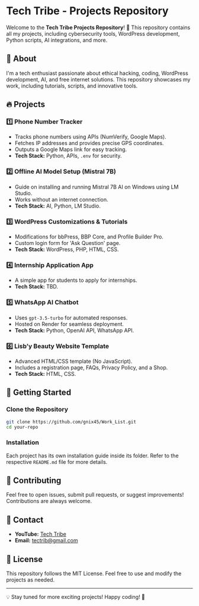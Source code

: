 # Tech Tribe - Projects Repository

Welcome to the **Tech Tribe Projects Repository**! 🚀 This repository contains all my projects, including cybersecurity tools, WordPress development, Python scripts, AI integrations, and more.

## 📌 About
I'm a tech enthusiast passionate about ethical hacking, coding, WordPress development, AI, and free internet solutions. This repository showcases my work, including tutorials, scripts, and innovative tools.

## 🔥 Projects
### 1️⃣ **Phone Number Tracker**
- Tracks phone numbers using APIs (NumVerify, Google Maps).
- Fetches IP addresses and provides precise GPS coordinates.
- Outputs a Google Maps link for easy tracking.
- **Tech Stack:** Python, APIs, `.env` for security.

### 2️⃣ **Offline AI Model Setup (Mistral 7B)**
- Guide on installing and running Mistral 7B AI on Windows using LM Studio.
- Works without an internet connection.
- **Tech Stack:** AI, Python, LM Studio.

### 3️⃣ **WordPress Customizations & Tutorials**
- Modifications for bbPress, BBP Core, and Profile Builder Pro.
- Custom login form for 'Ask Question' page.
- **Tech Stack:** WordPress, PHP, HTML, CSS.

### 4️⃣ **Internship Application App**
- A simple app for students to apply for internships.
- **Tech Stack:** TBD.

### 5️⃣ **WhatsApp AI Chatbot**
- Uses `gpt-3.5-turbo` for automated responses.
- Hosted on Render for seamless deployment.
- **Tech Stack:** Python, OpenAI API, WhatsApp API.

### 6️⃣ **Lisb’y Beauty Website Template**
- Advanced HTML/CSS template (No JavaScript).
- Includes a registration page, FAQs, Privacy Policy, and a Shop.
- **Tech Stack:** HTML, CSS.

## 🚀 Getting Started
### Clone the Repository
```sh
git clone https://github.com/gnix45/Work_List.git
cd your-repo
```

### Installation
Each project has its own installation guide inside its folder. Refer to the respective `README.md` file for more details.

## 🤝 Contributing
Feel free to open issues, submit pull requests, or suggest improvements! Contributions are always welcome.

## 📧 Contact
- **YouTube:** [Tech Tribe](https://www.youtube.com/channel/techtrib)
- **Email:** tectrib@gmail.com

## 📝 License
This repository follows the MIT License. Feel free to use and modify the projects as needed.

---
💡 Stay tuned for more exciting projects! Happy coding! 🎯
